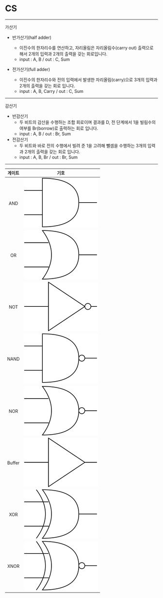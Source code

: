 # CS

- - - - -

가산기
- 반가산기(half adder)
  - 이진수의 한자리수를 연산하고, 자리올림은 자리올림수(carry out) 출력으로 해서 2개의 입력과 2개의 출력을 갖는 회로입니다.
  - input : A, B / out : C, Sum

- 전가산기(full adder)
  - 이진수의 한자리수와 전의 입력에서 발생한 자리올림(carry)으로 3개의 입력과 2개의 출력을 갖는 회로 입니다.
  - input : A, B, Carry / out : C, Sum

- - - - -

감산기
  - 반감산기
    - 두 비트의 감산을 수행하는 조합 회로이며 결과를 D, 전 단계에서 1을 빌림수의 여부를 Br(borrow)로 출력하는 회로 입니다.
    - input : A, B / out : Br, Sum
  - 전감산기
    - 두 비트와 바로 전의 수행에서 빌려 준 1을 고려해 뺄셈을 수행하는 3개의 입력과 2개의 출력을 갖는 회로 입니다.
    - input : A, B, Br / out : Br, Sum

- - - - -

|게이트|기호|
|:---:|:---:|
|AND|![](./resource/and_gate.svg)|
|OR|![](./resource/or_gate.svg)|
|NOT|![](./resource/not_gate.svg)|
|NAND|![](./resource/nand_gate.svg)|
|NOR|![](./resource/nor_gate.svg)|
|Buffer|![](./resource/buffer_gate.svg)|
|XOR|![](./resource/xor_gate.svg)|
|XNOR|![](./resource/xnor_gate.svg)|